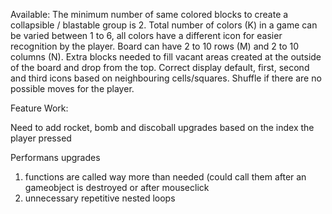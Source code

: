 Available:
The minimum number of same colored blocks to create a collapsible / blastable group is 2.
Total number of colors (K) in a game can be varied between 1 to 6,
all colors have a different icon for easier recognition by the player. 
Board can have 2 to 10 rows (M) and 2 to 10 columns (N).
Extra blocks needed to fill vacant areas created at the outside of the
board and drop from the top.
Correct display default, first, second and third icons based on neighbouring cells/squares.
Shuffle if there are no possible moves for the player.

Feature Work:

Need to add rocket, bomb and discoball upgrades based on the index the player pressed

Performans upgrades 
1) functions are called way more than needed (could call them after an gameobject is destroyed or after mouseclick
2) unnecessary repetitive nested loops
